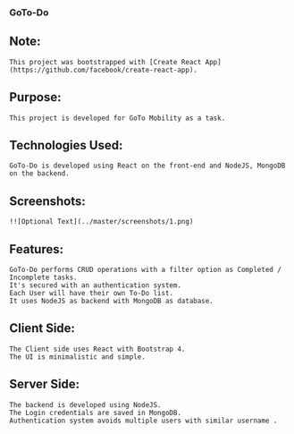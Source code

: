 ### GoTo-Do

## Note:
    This project was bootstrapped with [Create React App](https://github.com/facebook/create-react-app).

## Purpose:
    This project is developed for GoTo Mobility as a task.

## Technologies Used:
    GoTo-Do is developed using React on the front-end and NodeJS, MongoDB on the backend.

## Screenshots:
    !![Optional Text](../master/screenshots/1.png)
## Features:
    GoTo-Do performs CRUD operations with a filter option as Completed / Incomplete tasks. 
    It's secured with an authentication system.
    Each User will have their own To-Do list.
    It uses NodeJS as backend with MongoDB as database.
    
## Client Side:
    The Client side uses React with Bootstrap 4.
    The UI is minimalistic and simple.

## Server Side:
    The backend is developed using NodeJS.
    The Login credentials are saved in MongoDB.
    Authentication system avoids multiple users with similar username .

